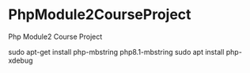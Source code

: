 # PhpModule2CourseProject
Php Module2 Course Project

sudo apt-get install php-mbstring php8.1-mbstring
sudo apt install php-xdebug